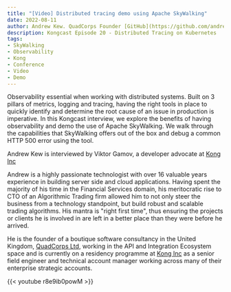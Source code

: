 ```yaml
---
title: "[Video] Distributed tracing demo using Apache SkyWalking"
date: 2022-08-11
author: Andrew Kew. QuadCorps Founder [GitHub](https://github.com/andrewgkew) [Linkedin](https://www.linkedin.com/in/andrewgkew) [Website](https://quadcorps.co.uk)
description: Kongcast Episode 20 - Distributed Tracing on Kubernetes
tags:
- SkyWalking
- Observability
- Kong
- Conference
- Video
- Demo
---
```


Observability essential when working with distributed systems. Built on 3 pillars of metrics, logging and 
tracing, having the right tools in place to quickly identify and determine the root cause of an issue in production
is imperative. In this Kongcast interview, we explore the benefits of having observability and demo the use of
Apache SkyWalking. We walk through the capabilities that SkyWalking offers out of the box and debug a common HTTP 500 
error using the tool. 

Andrew Kew is interviewed by Viktor Gamov, a developer advocate at [Kong Inc](https://konghq.com/)

Andrew is a highly passionate technologist with over 16 valuable years experience in building server side and cloud 
applications. Having spent the majority of his time in the Financial Services domain, his meritocratic rise to CTO of an
Algorithmic Trading firm allowed him to not only steer the business from a technology standpoint, but build robust and 
scalable trading algorithms. His mantra is "right first time", thus ensuring the projects or clients he is involved in 
are left in a better place than they were before he arrived.

He is the founder of a boutique software consultancy in the United Kingdom, [QuadCorps Ltd](https://quadcorps.co.uk), working in the API and 
Integration Ecosystem space and is currently on a residency programme at [Kong Inc](https://konghq.com/) as a senior field engineer and 
technical account manager working across many of their enterprise strategic accounts.

{{< youtube r8e9ib0powM >}}